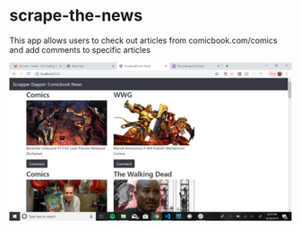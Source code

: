 # scrape-the-news

This app allows users to check out articles from comicbook.com/comics and add comments to specific articles 

![Screenshot 1](https://github.com/BJZeta/scrape-the-news/blob/master/public/images/Screenshot%20-1.png?raw=true)
